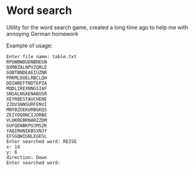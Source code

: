 # Word search
Utility for the word search game, created a long time ago to help me with annoying German homework

Example of usage:
```
Enter file name: table.txt
RPUWBWDUDNBNEGN
QXMBZALNPVZQRLE
GOBTBNDEAEIUZNR
PRKMLDUELRBCLQH
DDIWBEFTNDTEPZA
MQDLIREXNNGSIAF
SNSALNGAENABUSR
XEYRBESTAUCHENE
ZZOVSNNSURFENVI
MNYBZOEKURBGKQS
ZEIYDQONCIJORBE
VLHKREBRNARZZDM
GUFQEWBKPOJMSZK
YAQIRHNIKBSXNJY
EFSGQWIGNLEGESL
Enter searched word: REISE
x: 14
y: 6
direction: Down
Enter searched word:
```

